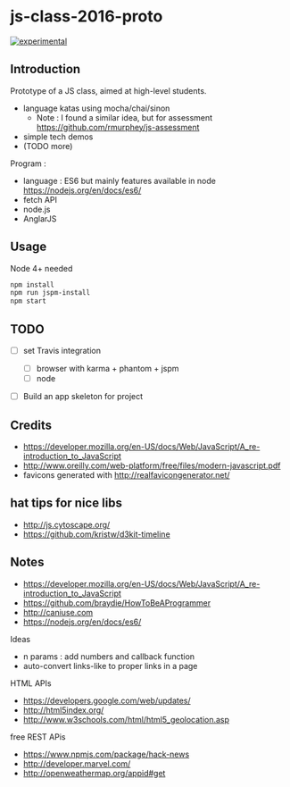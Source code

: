 # js-class-2016-proto

[![experimental](http://badges.github.io/stability-badges/dist/experimental.svg)](http://github.com/badges/stability-badges)

## Introduction
Prototype of a JS class, aimed at high-level students.

* language katas using mocha/chai/sinon
  * Note : I found a similar idea, but for assessment https://github.com/rmurphey/js-assessment
* simple tech demos
* (TODO more)

Program :
* language : ES6 but mainly features available in node https://nodejs.org/en/docs/es6/
* fetch API
* node.js
* AnglarJS


## Usage
Node 4+ needed

```bash
npm install
npm run jspm-install
npm start
```


## TODO
* [ ] set Travis integration
  * [ ] browser with karma + phantom + jspm
  * [ ] node
* [ ] Build an app skeleton for project


## Credits
* https://developer.mozilla.org/en-US/docs/Web/JavaScript/A_re-introduction_to_JavaScript
* http://www.oreilly.com/web-platform/free/files/modern-javascript.pdf
* favicons generated with http://realfavicongenerator.net/


## hat tips for nice libs
* http://js.cytoscape.org/
* https://github.com/kristw/d3kit-timeline


## Notes
* https://developer.mozilla.org/en-US/docs/Web/JavaScript/A_re-introduction_to_JavaScript
* https://github.com/braydie/HowToBeAProgrammer
* http://caniuse.com
* https://nodejs.org/en/docs/es6/

Ideas
* n params : add numbers and callback function
* auto-convert links-like to proper links in a page

HTML APIs
* https://developers.google.com/web/updates/
* http://html5index.org/
* http://www.w3schools.com/html/html5_geolocation.asp

free REST APis
* https://www.npmjs.com/package/hack-news
* http://developer.marvel.com/
* http://openweathermap.org/appid#get


